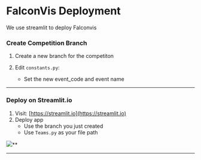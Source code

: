 # FalconVis Deployment
We use streamlit to deploy Falconvis
###  Create Competition Branch

1. Create a new branch for the competiton

2. Edit `constants.py`:
   - Set the new event_code and event name

---

###  Deploy on Streamlit.io

1. Visit: [https://streamlit.io](https://streamlit.io)
2. Deploy app
   - Use the branch you just created
   - Use `Teams.py` as your file path

![](https://lh7-rt.googleusercontent.com/docsz/AD_4nXdcF5lfAOZOLqRpIYZMNhhwJOwtg3TlkUhIkpkkFrYdo9X3EMWmDquWlgmOqI5o9c3B4NTye9zAGzlsyN2MpkGQkVeXmhEn1-BsG-OuCL9-kAgkbaB26DwU2FTvjPVIwmAQ7c5Y9Q?key=J0V1m3z5KovbrEM4V1CYsA)**


---
